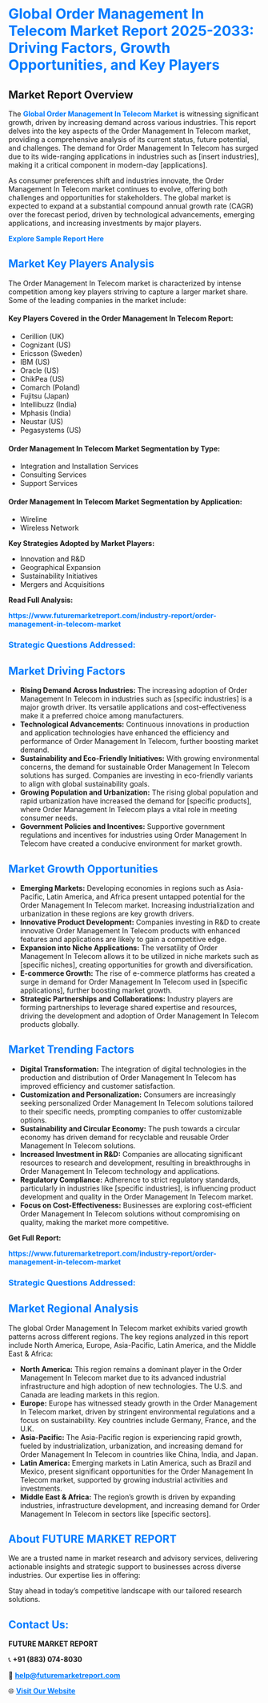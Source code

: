 <h1 style="color: #007BFF;">Global Order Management In Telecom Market Report 2025-2033: Driving Factors, Growth Opportunities, and Key Players</h1>

<section id="overview">
<h2>Market Report Overview</h2>
<p>The <a href="https://www.futuremarketreport.com/industry-report/order-management-in-telecom-market" style="color: #007BFF; text-decoration: none;"><strong>Global Order Management In Telecom Market</strong></a> is witnessing significant growth, driven by increasing demand across various industries. This report delves into the key aspects of the Order Management In Telecom market, providing a comprehensive analysis of its current status, future potential, and challenges. The demand for Order Management In Telecom has surged due to its wide-ranging applications in industries such as [insert industries], making it a critical component in modern-day [applications].</p>
<p>As consumer preferences shift and industries innovate, the Order Management In Telecom market continues to evolve, offering both challenges and opportunities for stakeholders. The global market is expected to expand at a substantial compound annual growth rate (CAGR) over the forecast period, driven by technological advancements, emerging applications, and increasing investments by major players.</p>
</section>

<section id="overview">
<p><a href="https://www.futuremarketreport.com/request-sample/reportId=108179" style="color: #007BFF; text-decoration: none;"><strong>Explore Sample Report Here</strong></a></p>
</section>

<section id="key-players">
<h2 style="color: #007BFF;">Market Key Players Analysis</h2>
<p>The Order Management In Telecom market is characterized by intense competition among key players striving to capture a larger market share. Some of the leading companies in the market include:</p>
<h4>Key Players Covered in the Order Management In Telecom Report:</h4>
<ul><li>Cerillion (UK)</li><li>Cognizant (US)</li><li>Ericsson (Sweden)</li><li>IBM (US)</li><li>Oracle (US)</li><li>ChikPea (US)</li><li>Comarch (Poland)</li><li>Fujitsu (Japan)</li><li>Intellibuzz (India)</li><li>Mphasis (India)</li><li>Neustar (US)</li><li>Pegasystems (US)</li></ul>
<h4>Order Management In Telecom Market Segmentation by Type:</h4>
<ul><li>Integration and Installation Services</li><li>Consulting Services</li><li>Support Services</li></ul>

<h4>Order Management In Telecom Market Segmentation by Application:</h4>
<ul><li>Wireline</li><li>Wireless Network</li></ul>
<p><strong>Key Strategies Adopted by Market Players:</strong></p>
<ul>
<li>Innovation and R&D</li>
<li>Geographical Expansion</li>
<li>Sustainability Initiatives</li>
<li>Mergers and Acquisitions</li>
</ul>
</section>

<section>
<p><strong>Read Full Analysis: </strong></p><a href="https://www.futuremarketreport.com/industry-report/order-management-in-telecom-market" style="color: #007BFF; text-decoration: none;"><strong>https://www.futuremarketreport.com/industry-report/order-management-in-telecom-market</strong></a>
<h3 style="color: #007BFF;">Strategic Questions Addressed:</h3>
</section>

<section id="driving-factors">
<h2 style="color: #007BFF;">Market Driving Factors</h2>
<ul>
<li><strong>Rising Demand Across Industries:</strong> The increasing adoption of Order Management In Telecom in industries such as [specific industries] is a major growth driver. Its versatile applications and cost-effectiveness make it a preferred choice among manufacturers.</li>
<li><strong>Technological Advancements:</strong> Continuous innovations in production and application technologies have enhanced the efficiency and performance of Order Management In Telecom, further boosting market demand.</li>
<li><strong>Sustainability and Eco-Friendly Initiatives:</strong> With growing environmental concerns, the demand for sustainable Order Management In Telecom solutions has surged. Companies are investing in eco-friendly variants to align with global sustainability goals.</li>
<li><strong>Growing Population and Urbanization:</strong> The rising global population and rapid urbanization have increased the demand for [specific products], where Order Management In Telecom plays a vital role in meeting consumer needs.</li>
<li><strong>Government Policies and Incentives:</strong> Supportive government regulations and incentives for industries using Order Management In Telecom have created a conducive environment for market growth.</li>
</ul>
</section>

<section id="growth-opportunities">
<h2 style="color: #007BFF;">Market Growth Opportunities</h2>
<ul>
<li><strong>Emerging Markets:</strong> Developing economies in regions such as Asia-Pacific, Latin America, and Africa present untapped potential for the Order Management In Telecom market. Increasing industrialization and urbanization in these regions are key growth drivers.</li>
<li><strong>Innovative Product Development:</strong> Companies investing in R&D to create innovative Order Management In Telecom products with enhanced features and applications are likely to gain a competitive edge.</li>
<li><strong>Expansion into Niche Applications:</strong> The versatility of Order Management In Telecom allows it to be utilized in niche markets such as [specific niches], creating opportunities for growth and diversification.</li>
<li><strong>E-commerce Growth:</strong> The rise of e-commerce platforms has created a surge in demand for Order Management In Telecom used in [specific applications], further boosting market growth.</li>
<li><strong>Strategic Partnerships and Collaborations:</strong> Industry players are forming partnerships to leverage shared expertise and resources, driving the development and adoption of Order Management In Telecom products globally.</li>
</ul>
</section>

<section id="trending-factors">
<h2 style="color: #007BFF;">Market Trending Factors</h2>
<ul>
<li><strong>Digital Transformation:</strong> The integration of digital technologies in the production and distribution of Order Management In Telecom has improved efficiency and customer satisfaction.</li>
<li><strong>Customization and Personalization:</strong> Consumers are increasingly seeking personalized Order Management In Telecom solutions tailored to their specific needs, prompting companies to offer customizable options.</li>
<li><strong>Sustainability and Circular Economy:</strong> The push towards a circular economy has driven demand for recyclable and reusable Order Management In Telecom solutions.</li>
<li><strong>Increased Investment in R&D:</strong> Companies are allocating significant resources to research and development, resulting in breakthroughs in Order Management In Telecom technology and applications.</li>
<li><strong>Regulatory Compliance:</strong> Adherence to strict regulatory standards, particularly in industries like [specific industries], is influencing product development and quality in the Order Management In Telecom market.</li>
<li><strong>Focus on Cost-Effectiveness:</strong> Businesses are exploring cost-efficient Order Management In Telecom solutions without compromising on quality, making the market more competitive.</li>
</ul>
</section>

<section>
<p><strong>Get Full Report: </strong></p><a href="https://www.futuremarketreport.com/industry-report/order-management-in-telecom-market" style="color: #007BFF; text-decoration: none;"><strong>https://www.futuremarketreport.com/industry-report/order-management-in-telecom-market</strong></a>
<h3 style="color: #007BFF;">Strategic Questions Addressed:</h3>
</section>


<section id="regional-analysis">
<h2 style="color: #007BFF;">Market Regional Analysis</h2>
<p>The global Order Management In Telecom market exhibits varied growth patterns across different regions. The key regions analyzed in this report include North America, Europe, Asia-Pacific, Latin America, and the Middle East & Africa:</p>
<ul>
<li><strong>North America:</strong> This region remains a dominant player in the Order Management In Telecom market due to its advanced industrial infrastructure and high adoption of new technologies. The U.S. and Canada are leading markets in this region.</li>
<li><strong>Europe:</strong> Europe has witnessed steady growth in the Order Management In Telecom market, driven by stringent environmental regulations and a focus on sustainability. Key countries include Germany, France, and the U.K.</li>
<li><strong>Asia-Pacific:</strong> The Asia-Pacific region is experiencing rapid growth, fueled by industrialization, urbanization, and increasing demand for Order Management In Telecom in countries like China, India, and Japan.</li>
<li><strong>Latin America:</strong> Emerging markets in Latin America, such as Brazil and Mexico, present significant opportunities for the Order Management In Telecom market, supported by growing industrial activities and investments.</li>
<li><strong>Middle East & Africa:</strong> The region’s growth is driven by expanding industries, infrastructure development, and increasing demand for Order Management In Telecom in sectors like [specific sectors].</li>
</ul>
</section>

<footer>
<h2 style="color: #007BFF;">About FUTURE MARKET REPORT</h2>
<p>We are a trusted name in market research and advisory services, delivering actionable insights and strategic support to businesses across diverse industries. Our expertise lies in offering:</p>

<p>Stay ahead in today’s competitive landscape with our tailored research solutions.</p>

<h2 style="color: #007BFF;">Contact Us:</h2>
<p><strong>FUTURE MARKET REPORT</strong></p>
<p>📞 <strong>+91 (883) 074-8030</strong></p>
<p>📧 <strong><a href="mailto:help@futuremarketreport.com" style="color: #007BFF;">help@futuremarketreport.com</a></strong></p>
<p>🌐 <strong><a href="https://www.futuremarketreport.com/" style="color: #007BFF;">Visit Our Website</a></strong></p>
</footer>